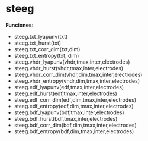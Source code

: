 # steeg
**Funciones:**
- steeg.txt_lyapunv(txt)
- steeg.txt_hurst(txt)
- steeg.txt_corr_dim(txt,dim)
- steeg.txt_entropy(txt, dim)
- steeg.vhdr_lyapunv(vhdr,tmax,inter,electrodes)
- steeg.vhdr_hurst(vhdr,tmax,inter,electrodes)
- steeg.vhdr_corr_dim(vhdr,dim,tmax,inter,electrodes)
- steeg.vhdr_entropy(vhdr,dim,tmax,inter,electrodes)
- steeg.edf_lyapunv(edf,tmax,inter,electrodes)
- steeg.edf_hurst(edf,tmax,inter,electrodes)
- steeg.edf_corr_dim(edf,dim,tmax,inter,electrodes)
- steeg.edf_entropy(edf,dim,tmax,inter,electrodes)
- steeg.bdf_lyapunv(bdf,tmax,inter,electrodes)
- steeg.bdf_hurst(bdf,tmax,inter,electrodes)
- steeg.bdf_corr_dim(bdf,dim,tmax,inter,electrodes)
- steeg.bdf_entropy(bdf,dim,tmax,inter,electrodes)
